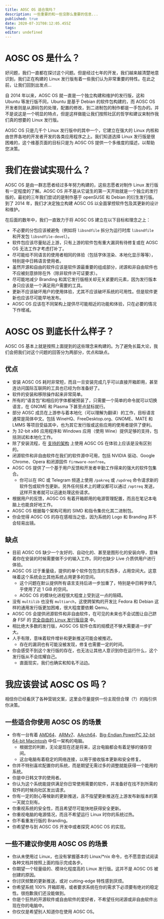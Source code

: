 ```yaml
---
title: AOSC OS 适合我吗？
description: 一些重要的和一些没那么重要的信息...
published: true
date: 2020-07-31T08:12:05.455Z
tags: 
editor: undefined
---
```


# AOSC OS 是什么？

好问题，我们一直都在探讨这个问题。但是经过七年的开发，我们越来越清楚地意识到，我们正在构建的 Linux 发行版有着一些我们认为非常重要的特性。在此之前，让我们回到出发点...

自 2014 年以来，AOSC OS 就一直是一个独立构建和维护的发行版，这和 Ubuntu 等发行版不同，Ubuntu 是基于 Debian 的软件包构建的，而 AOSC OS 开发者则是从源码包的处理，配置的修改，到二进制包的制作都是一手包办的。并不是说这是一个明显的特点，但是这样做能让我们按照社区的哲学和建议来制作我们真的想要的 Linux 发行版。

AOSC OS 只是几千个 Linux 发行版中的其中一个，它建立在强大的 Linux 内核和由世界各地的开发者开发的各类应用程序之上。我们知道选择 Linux 发行版是很困难的，这个维基页面的目标只是为 AOSC OS 提供一个多维度的描述，以帮助您决策。

# 我们在尝试实现什么？

AOSC OS 是由一群志愿者经过多年努力构建的，这些志愿者对制作 Linux 发行版有一定程度的了解。AOSC OS 并不是从它诞生的第一天开始就是一个独立的发行版的，最初的三年我们尝试的是制作基于 openSUSE 和 Debian 的衍生发行版。到了 2014 年，我们才决定独立构建 AOSC OS 以全面掌控软件包及其更新的设计和维护。 

在后面的数年中，我们一直致力于将 AOSC OS 建立在以下目标和理念之上：

- 不必要的分包应该被避免（例如将 `libsndfile` 拆分为运行时库 `libsndfile` 和开发包 `libsndfile-devel`）。
- 软件包应该尽量贴近上游，只有上游的软件包有重大漏洞有待修复或在 AOSC OS 无法工作才考虑打补丁。
- 尽可能给不同语言的使用者相同的体验（包括字体渲染、本地化显示等等），特别是中日韩语言使用者。
- 虽然开源和自由的软件应该是软件源最重要的组成部分，闭源和非自由软件也不应被刻意排除在外（除非软件许可证要求）。
- 尽可能地减少 Branding 和其它发行版相关却无关紧要的元素，因为发行版本身只应该是一个满足用户需要的工具。
- 更新不应该破坏用户的使用体验，尤其不应该破坏系统的可用性。但是软件更新也应该尽可能早地发布。
- AOSC OS 应该在不同架构上提供尽可能相近的功能和体验，只在必要的情况下作增减。

# AOSC OS 到底长什么样子？

AOSC OS 基本上就是按照上面提到的这些理念来构建的。为了避免长篇大论，我们会把我们对这个问题的回答分为两部分，优点和缺点。

## 优点

- 安装 AOSC OS 耗时非常短，而且一旦安装完成几乎可以直接开箱即用，甚至连访问国际互联网的工具也已经为你准备好了。
- 软件的安装和移除操作起来非常简单。
- 所有的“语言包”和相应的字体都被预装了，只需要一个简单的命令就可以切换语言，在 GNOME 和 Plasma 下甚至点鼠标就行。
- 部分 AOSC 成员在上游参与着本地化（可以理解为翻译）的工作，目标语言通常是简体中文。包括 WineHQ、FreeDesktop.org、GNOME、MATE 和 LMMS 等项目受益其中，也为其它发行版或这些应用的使用者提供了便利。
- 为 32-bit x86 应用程序和 Windows 应用（使用 Wine）提供足够的支持，包括测试和本地化工作。
- 除了安装流程，在 [支持的架构](/users/information/arch-specs) 上使用 AOSC OS 在体验上应该是没有区别的。
- 闭源软件和非自由软件在我们的软件源中可用，包括 NVIDIA 驱动、Google Chrome、Opera 和闭源固件 `firmware-nonfree`。
- AOSC OS 提供了一个基于用户反馈和开发者辛勤工作得来的强大的软件包集合。
  - 你可以在 IRC 或 Telegram 频道上使用 `/pakreq` 或 `/updreq` 命令请求新的软件包或软件包更新。另外任何技术上的建议都可以通过 `/optreq` 发送，这样开发者就可以迅速处理这些请求。
- 根据用户的反馈，AOSC OS 有着开箱即用的电源管理配置，而且在笔记本电脑上也能良好地工作。
- AOSC OS 根据每个架构可用的 SIMD 和指令集优化其二进制包。
- 你会觉得 AOSC OS 的存在感相当之低，因为系统的 Logo 和 Branding 并不会轻易出镜。

## 缺点

- 目前 AOSC OS 缺少一个友好的、自动化的、甚至是图形化的安装向导，意味着你在安装的时候需要做不少的输入工作。同时也缺少 Live 介质供用户进行体验。
- AOSC OS 过于重量级，提供的单个软件包包含的东西多，占用空间大。这意味着这个系统会比其他系统占用更多的空间。
  - 这个问题在默认提供所有语言支持后进一步加重了，特别是中日韩字体几乎使用了近 1 GiB 的空间。
  - AOSC OS 的模块化进程很大程度上受到这一点的阻碍。
- 没有 `multilib` 也没有 `multiarch`，这使跨架构的开发比 Fedora 和 Debian 这样的通用发行版更加困难，很大程度要依赖 Qemu。
- AOSC OS 会提供闭源软件和非自由软件，在可见的未来也不会试图让自己跻身 FSF 的 [完全自由的 Linux 发行版目录](https://www.gnu.org/distros/free-distros.en.html) 中。
- 相比绝大多数的发行版，AOSC OS 软件仓库的规模还不够大需要进一步扩大。
- 人手有限，意味着软件增补和更新推送可能会被推迟。
  - 存在的漏洞也有可能没被发现，修复也需要一定的时间。
- 你会感受不到这个发行版的存在，也无法让其他人意识到你在运行什么，这个发行版从不会炫耀自己。
  - 直面现实，我们也确实和知名不沾边。

# 我应该尝试 AOSC OS 吗？

相信你已经看厌了各种营销文案，这里会尽量提供一份主观但合理（?）的指引供你决策。

## 一些适合你使用 AOSC OS 的场景

- 你有一台有着 [AMD64](/users/installation/amd64-notes-sysreq)、[ARMv7](/users/installation/arm-notes-sysreq)、[AArch64](/users/installation/arm-notes-sysreq)、[Big-Endian PowerPC 32-bit 64-bit Macintosh](/users/installation/powermac-notes-sysreq) 中任一架构的电脑。
  - 根据您的判断，无论是现在还是将来，这台电脑都会有着足够的储存空间。
  - 这台电脑有着稳定的网络连接，以用于接收版本更新和安全修复。
- 你并不特别喜欢配置你的系统，而是期望无需过多的调整就能获得一个能用的系统。
- 你是中日韩文字的使用者。
- 你认为这个系统能提供满足你日常使用需要的软件，并准备好在找不到所需的软件的时候向社区发出请求。
- 你有一定的耐心等候新的更新推送，且不指望更新推送在上游发布新版本的第一天就立刻有。
- 你重视系统的安全性，而且希望尽可能快地获得安全更新。
- 你重视电脑的电源情况，而且不希望运行 Linux 时你的系统过热。
- 你不看重发行版的 Branding。
- 你希望参与到 AOSC OS 开发中或者探究 AOSC OS 的实现。

## 一些不建议你使用 AOSC OS 的场景

- 你从未使用过 Linux，也没有掌握基本的 Linux/\*nix 命令，也不愿意尝试阅读各种文档并按照上面的指示完成各步。
- 你期望一个轻量级的、模块化程度高的 Linux 发行版。这并不是 AOSC OS 被创建的原因。
- 你讨厌频繁的更新推送，或对 cutting-edge 特性感到厌烦。
- 你希望系统 100% 开箱即用，或者要求系统在你的需求下必须要有绝对的稳定性。很抱歉我们还没能做到。
- 你是个狂热的开源软件或自由软件的爱好者，不希望任何闭源或非自由软件出现在你的电脑中。
- 你仅仅是希望别人知道你在使用 AOSC OS。
